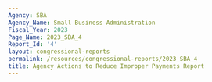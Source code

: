 ```yaml
---
Agency: SBA
Agency_Name: Small Business Administration
Fiscal_Year: 2023
Page_Name: 2023_SBA_4
Report_Id: '4'
layout: congressional-reports
permalink: /resources/congressional-reports/2023_SBA_4
title: Agency Actions to Reduce Improper Payments Report
---
```

